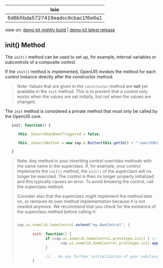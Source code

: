 <!-- loio6d6b5bda5727419eadcc9cbac1f6e6a1 -->

| loio |
| -----|
| 6d6b5bda5727419eadcc9cbac1f6e6a1 |

<div id="loio">

view on: [demo kit nightly build](https://openui5nightly.hana.ondemand.com/#/topic/6d6b5bda5727419eadcc9cbac1f6e6a1) | [demo kit latest release](https://openui5.hana.ondemand.com/#/topic/6d6b5bda5727419eadcc9cbac1f6e6a1)</div>

## init\(\) Method

The `init()` method can be used to set up, for example, internal variables or subcontrols of a composite control.

If the `init()` method is implemented, OpenUI5 invokes the method for each control instance directly after the constructor method.

> Note:
> Values that are given in the `constructor` method are **not** yet available in the `init` method. This is to prevent that a control only works when the values are set initially, but not when the values are changed.
> 
> 

The `init` method is considered a private method that must only be called by the OpenUI5 core.

``` js
   init: function() {

      this._bSearchHasBeenTriggered = false;

      this._oSearchButton = new sap.m.Button(this.getId() + "-searchBtn", {text: "Search"});

   }
```

> Note:
> Any method in your inheriting control overrides methods with the same name in the superclass. If, for example, your control implements the `init()` method, the `init()` of the superclass will no longer be executed. The control is then no longer properly initialized and this typically causes an error. To avoid breaking the control, call the superclass method.
> 
> Consider also that the superclass might implement the method later on, or removes its own method implementation because it is not needed anymore. We recommend that you check for the existence of the superclass method before calling it:
> 
> ``` js
> 
> sap.ui.somelib.SomeControl.extend("my.OwnControl", {
>        ...
>        init: function() {
>              if (sap.ui.somelib.SomeControl.prototype.init) { // check whether superclass implements the method
>                     sap.ui.somelib.SomeControl.prototype.init.apply(this, arguments); // call the method with the original arguments
>              }
> 
>              //... do any further initialization of your subclass... 
>        } 
> ```
> 
> 

